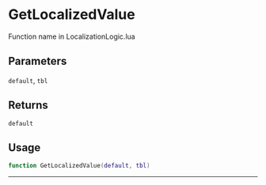 # GetLocalizedValue
Function name in LocalizationLogic.lua
## Parameters
`default`, `tbl`
## Returns
`default`
## Usage
```lua
function GetLocalizedValue(default, tbl)
```
---
